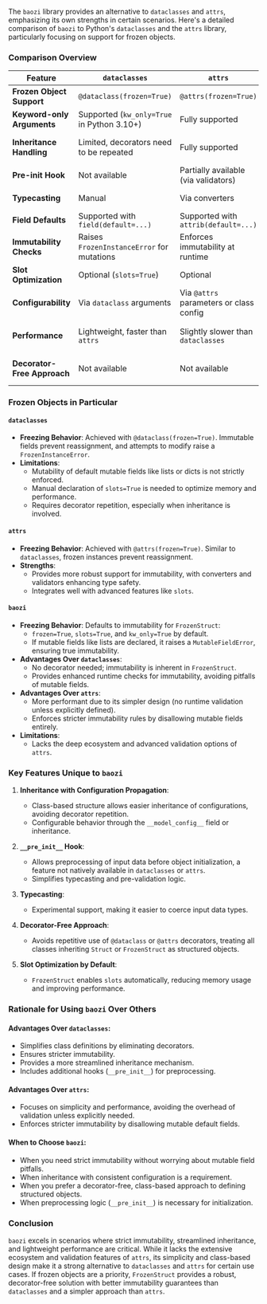 The `baozi` library provides an alternative to `dataclasses` and `attrs`, emphasizing its own strengths in certain scenarios. Here's a detailed comparison of `baozi` to Python's `dataclasses` and the `attrs` library, particularly focusing on support for frozen objects.


### Comparison Overview

| Feature                           | `dataclasses`                          | `attrs`                               | `baozi`                                |
|------------------------------------|----------------------------------------|---------------------------------------|----------------------------------------|
| **Frozen Object Support**         | `@dataclass(frozen=True)`              | `@attrs(frozen=True)`                 | `FrozenStruct`                         |
| **Keyword-only Arguments**        | Supported (`kw_only=True` in Python 3.10+) | Fully supported                      | Default behavior                       |
| **Inheritance Handling**          | Limited, decorators need to be repeated | Fully supported                       | Enhanced with class-based configuration |
| **Pre-init Hook**                 | Not available                          | Partially available (via validators)  | `__pre_init__` for preprocessing       |
| **Typecasting**                   | Manual                                 | Via converters                        | Experimental support                   |
| **Field Defaults**                | Supported with `field(default=...)`    | Supported with `attrib(default=...)` | Supported with `field(default=...)`    |
| **Immutability Checks**           | Raises `FrozenInstanceError` for mutations | Enforces immutability at runtime     | Strict immutability, errors on mutable fields |
| **Slot Optimization**             | Optional (`slots=True`)                | Optional                              | Default for `FrozenStruct`             |
| **Configurability**               | Via `dataclass` arguments              | Via `@attrs` parameters or class config | Class-based inheritance or explicit config |
| **Performance**                   | Lightweight, faster than `attrs`       | Slightly slower than `dataclasses`    | Comparable to `dataclasses`, faster without validation |
| **Decorator-Free Approach**       | Not available                          | Not available                         | Classes inherently behave as structured objects |


### Frozen Objects in Particular

#### `dataclasses`
- **Freezing Behavior**: Achieved with `@dataclass(frozen=True)`. Immutable fields prevent reassignment, and attempts to modify raise a `FrozenInstanceError`.
- **Limitations**:
  - Mutability of default mutable fields like lists or dicts is not strictly enforced.
  - Manual declaration of `slots=True` is needed to optimize memory and performance.
  - Requires decorator repetition, especially when inheritance is involved.

#### `attrs`
- **Freezing Behavior**: Achieved with `@attrs(frozen=True)`. Similar to `dataclasses`, frozen instances prevent reassignment.
- **Strengths**:
  - Provides more robust support for immutability, with converters and validators enhancing type safety.
  - Integrates well with advanced features like `slots`.

#### `baozi`
- **Freezing Behavior**: Defaults to immutability for `FrozenStruct`:
  - `frozen=True`, `slots=True`, and `kw_only=True` by default.
  - If mutable fields like lists are declared, it raises a `MutableFieldError`, ensuring true immutability.
- **Advantages Over `dataclasses`**:
  - No decorator needed; immutability is inherent in `FrozenStruct`.
  - Provides enhanced runtime checks for immutability, avoiding pitfalls of mutable fields.
- **Advantages Over `attrs`**:
  - More performant due to its simpler design (no runtime validation unless explicitly defined).
  - Enforces stricter immutability rules by disallowing mutable fields entirely.
- **Limitations**:
  - Lacks the deep ecosystem and advanced validation options of `attrs`.


### Key Features Unique to `baozi`

1. **Inheritance with Configuration Propagation**:
   - Class-based structure allows easier inheritance of configurations, avoiding decorator repetition.
   - Configurable behavior through the `__model_config__` field or inheritance.

2. **`__pre_init__` Hook**:
   - Allows preprocessing of input data before object initialization, a feature not natively available in `dataclasses` or `attrs`.
   - Simplifies typecasting and pre-validation logic.

3. **Typecasting**:
   - Experimental support, making it easier to coerce input data types.

4. **Decorator-Free Approach**:
   - Avoids repetitive use of `@dataclass` or `@attrs` decorators, treating all classes inheriting `Struct` or `FrozenStruct` as structured objects.

5. **Slot Optimization by Default**:
   - `FrozenStruct` enables `slots` automatically, reducing memory usage and improving performance.


### Rationale for Using `baozi` Over Others

#### Advantages Over `dataclasses`:
- Simplifies class definitions by eliminating decorators.
- Ensures stricter immutability.
- Provides a more streamlined inheritance mechanism.
- Includes additional hooks (`__pre_init__`) for preprocessing.

#### Advantages Over `attrs`:
- Focuses on simplicity and performance, avoiding the overhead of validation unless explicitly needed.
- Enforces stricter immutability by disallowing mutable default fields.

#### When to Choose `baozi`:
- When you need strict immutability without worrying about mutable field pitfalls.
- When inheritance with consistent configuration is a requirement.
- When you prefer a decorator-free, class-based approach to defining structured objects.
- When preprocessing logic (`__pre_init__`) is necessary for initialization.


### Conclusion

`baozi` excels in scenarios where strict immutability, streamlined inheritance, and lightweight performance are critical. While it lacks the extensive ecosystem and validation features of `attrs`, its simplicity and class-based design make it a strong alternative to `dataclasses` and `attrs` for certain use cases. If frozen objects are a priority, `FrozenStruct` provides a robust, decorator-free solution with better immutability guarantees than `dataclasses` and a simpler approach than `attrs`.
